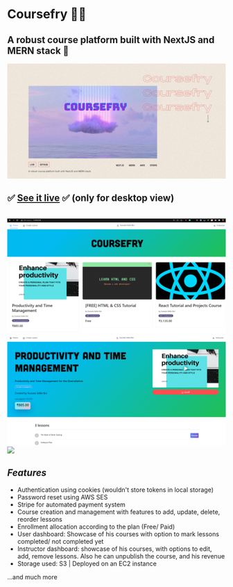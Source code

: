 # Coursefry 🏃‍♀️

## A robust course platform built with NextJS and MERN stack 💨

<img src="./coursefry ss/main1.png">

## ✅ [See it live](http://43.205.210.119/) ✅ (only for desktop view)

<br />
<img src="./coursefry ss/Screenshot_2.png">
<img src="./coursefry ss/Screenshot_1.png">

<img src="./coursefry ss/20220113_211010.gif">

## *Features* 


- Authentication using cookies (wouldn't store tokens in local storage)
- Password reset using AWS SES
- Stripe for automated payment system
- Course creation and management with features to add, update, delete, reorder lessons
- Enrollment allocation according to the plan (Free/ Paid)
- User dashboard: Showcase of his courses with option to mark lessons completed/ not completed yet
- Instructor dashboard: showcase of his courses, with options to edit, add, remove lessons. Also he can unpublish the course, and his revenue 
- Storage used: S3 | Deployed on an EC2 instance

...and much more

<!--
<hr />

## How to run locally:


 ### Open two terminals. Run client and server:

<code> cd client </code>

> ###### Download the node_modules:  <code> npm install </code> 
<code> npm run dev </code>

<br />

<code> cd server </code>
> ###### Download the node_modules: <code> npm install </code> 
<code> npm start </code>

<br />

 Now go to http://localhost:3000/
-->

